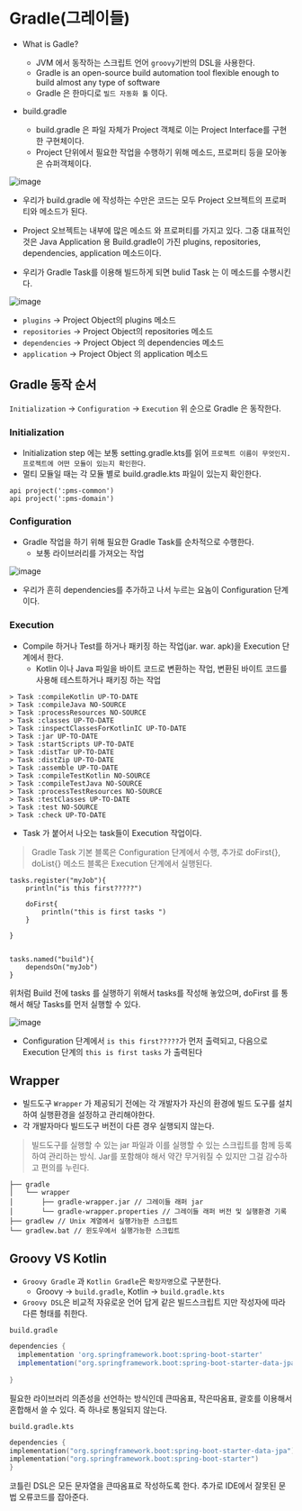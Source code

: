 # Gradle(그레이들)

- What is Gadle?
  - JVM 에서 동작하는 스크립트 언어 `groovy`기반의 DSL을 사용한다.   
  - Gradle is an open-source build automation tool flexible enough to build almost any type of software
  - Gradle 은 한마디로 `빌드 자동화 툴` 이다.


- build.gradle
  - build.gradle 은 파일 자체가 Project 객체로 이는 Project Interface를 구현한 구현체이다. 
  - Project 단위에서 필요한 작업을 수행하기 위해 메소드, 프로퍼티 등을 모아놓은 슈퍼객체이다.

![image](https://github.com/russell-seo/TIL/assets/79154652/9a169ea9-5627-478b-aaff-5ff943868a8d)



- 우리가 build.gradle 에 작성하는 수만은 코드는 모두 Project 오브젝트의 프로퍼티와 메소드가 된다.

- Project 오브젝트는 내부에 많은 메소드 와 프로퍼티를 가지고 있다. 그중 대표적인 것은 Java Application 용 Build.gradle이 가진 plugins, repositories, dependencies, application 메소드이다.
- 우리가 Gradle Task를 이용해 빌드하게 되면 bulid Task 는 이 메소드를 수행시킨다.

![image](https://github.com/russell-seo/TIL/assets/79154652/2f73a215-119f-40cd-869a-1718775067b9)

- `plugins` -> Project Object의 plugins 메소드
- `repositories` -> Project Object의 repositories 메소드
- `dependencies` -> Project Object 의 dependencies 메소드
- `application` -> Project Object 의 application 메소드



## Gradle 동작 순서

`Initialization` -> `Configuration` -> `Execution`
위 순으로 Gradle 은 동작한다.

### Initialization

- Initialization step 에는 보통 setting.gradle.kts를 읽어 `프로젝트 이름이 무엇인지. 프로젝트에 어떤 모듈이 있는지 확인한다`.
- 멀티 모듈일 때는 각 모듈 별로 build.gradle.kts 파일이 있는지 확인한다.
~~~
api project(':pms-common')
api project(':pms-domain')
~~~

### Configuration

- Gradle 작업을 하기 위해 필요한 Gradle Task를 순차적으로 수행한다.
  - 보통 라이브러리를 가져오는 작업

![image](https://github.com/russell-seo/TIL/assets/79154652/6ffdfb47-4fa6-4467-9567-213dc3eff02d)

- 우리가 흔히 dependencies를 추가하고 나서 누르는 요놈이 Configuration 단계이다.

### Execution

- Compile 하거나 Test를 하거나 패키징 하는 작업(jar. war. apk)을 Execution 단계에서 한다.
  - Kotlin 이나 Java 파일을 바이트 코드로 변환하는 작업, 변환된 바이트 코드를 사용해 테스트하거나 패키징 하는 작업

~~~
> Task :compileKotlin UP-TO-DATE
> Task :compileJava NO-SOURCE
> Task :processResources NO-SOURCE
> Task :classes UP-TO-DATE
> Task :inspectClassesForKotlinIC UP-TO-DATE
> Task :jar UP-TO-DATE
> Task :startScripts UP-TO-DATE
> Task :distTar UP-TO-DATE
> Task :distZip UP-TO-DATE
> Task :assemble UP-TO-DATE
> Task :compileTestKotlin NO-SOURCE
> Task :compileTestJava NO-SOURCE
> Task :processTestResources NO-SOURCE
> Task :testClasses UP-TO-DATE
> Task :test NO-SOURCE
> Task :check UP-TO-DATE
~~~

- Task 가 붙어서 나오는 task들이 Execution 작업이다.


> Gradle Task 기본 블록은 Configuration 단계에서 수행, 추가로 doFirst{}, doList{} 메소드 블록은 Execution 단계에서 실행된다.

~~~
tasks.register("myJob"){
    println("is this first?????")
    
    doFirst{
        println("this is first tasks ")
    }

}


tasks.named("build"){
    dependsOn("myJob")
}
~~~

위처럼 Build 전에 tasks 를 실행하기 위해서 tasks를 작성해 놓았으며, doFirst 를 통해서 해당 Tasks를 먼저 실행할 수 있다.

![image](https://github.com/russell-seo/TIL/assets/79154652/266594cc-5a7e-4a0d-85a7-80b0e37a675e)




- Configuration 단계에서 `is this first?????`가 먼저 출력되고, 다음으로 Execution 단계의 `this is first tasks` 가 출력된다


## Wrapper
- 빌드도구 `Wrapper` 가 제공되기 전에는 각 개발자가 자신의 환경에 빌드 도구를 설치하여 실행환경을 설정하고 관리해야한다.
- 각 개발자마다 빌드도구 버전이 다른 경우 실행되지 않는다.

> 빌드도구를 실행할 수 있는 jar 파일과 이를 실행할 수 있는 스크립트를 함께 등록하여 관리하는 방식. Jar를 포함해야 해서 약간 무거워질 수 있지만 그걸 감수하고 편의를 누린다.

~~~
├── gradle
│   └── wrapper
│       ├── gradle-wrapper.jar // 그레이들 래퍼 jar
│       └── gradle-wrapper.properties // 그레이들 래퍼 버전 및 실행환경 기록
├── gradlew // Unix 계열에서 실행가능한 스크립트
└── gradlew.bat // 윈도우에서 실행가능한 스크립트
~~~

## Groovy VS Kotlin

- `Groovy Gradle` 과 `Kotlin Gradle`은 `확장자명`으로 구분한다.
  - Groovy -> `build.gradle`, Kotlin -> `build.gradle.kts`
- `Groovy DSL`은 비교적 자유로운 언어 답게 같은 빌드스크립트 지만 작성자에 따라 다른 형태를 취한다.

`build.gradle`
~~~groovy
dependencies {
  implementation 'org.springframework.boot:spring-boot-starter'
  implementation("org.springframework.boot:spring-boot-starter-data-jpa")
  
}
~~~
필요한 라이브러리 의존성을 선언하는 방식인데 큰따옴표, 작은따옴표, 괄호를 이용해서 혼합해서 쓸 수 있다.
즉 하나로 통일되지 않는다.

`build.gradle.kts`
~~~kotlin
dependencies {
implementation("org.springframework.boot:spring-boot-starter-data-jpa")
implementation("org.springframework.boot:spring-boot-starter")
}
~~~
코틀린 DSL은 모든 문자열을 큰따옴표로 작성하도록 한다. 추가로 IDE에서 잘못된 문법 오류코드를 잡아준다.
